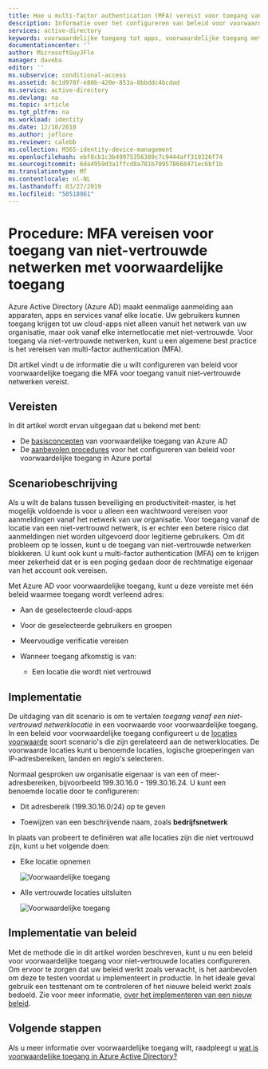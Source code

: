 ```yaml
---
title: Hoe u multi-factor authentication (MFA) vereist voor toegang van niet-vertrouwde netwerken met voorwaardelijke toegang van Azure Active Directory (Azure AD) | Microsoft Docs
description: Informatie over het configureren van beleid voor voorwaardelijke toegang in Azure Active Directory (Azure AD) aan voor toegang tot pogingen van niet-vertrouwde netwerken.
services: active-directory
keywords: voorwaardelijke toegang tot apps, voorwaardelijke toegang met Azure AD, beveiligde toegang tot bedrijfsresources, beleid voor voorwaardelijke toegang
documentationcenter: ''
author: MicrosoftGuyJFlo
manager: daveba
editor: ''
ms.subservice: conditional-access
ms.assetid: 8c1d978f-e80b-420e-853a-8bbddc4bcdad
ms.service: active-directory
ms.devlang: na
ms.topic: article
ms.tgt_pltfrm: na
ms.workload: identity
ms.date: 12/10/2018
ms.author: joflore
ms.reviewer: calebb
ms.collection: M365-identity-device-management
ms.openlocfilehash: ebf8cb1c3b49975356389c7c9444aff319326f74
ms.sourcegitcommit: 6da4959d3a1ffcd8a781b709578668471ec6bf1b
ms.translationtype: MT
ms.contentlocale: nl-NL
ms.lasthandoff: 03/27/2019
ms.locfileid: "58518861"
---
```

# <a name="how-to-require-mfa-for-access-from-untrusted-networks-with-conditional-access"></a>Procedure: MFA vereisen voor toegang van niet-vertrouwde netwerken met voorwaardelijke toegang   

Azure Active Directory (Azure AD) maakt eenmalige aanmelding aan apparaten, apps en services vanaf elke locatie. Uw gebruikers kunnen toegang krijgen tot uw cloud-apps niet alleen vanuit het netwerk van uw organisatie, maar ook vanaf elke internetlocatie met niet-vertrouwde. Voor toegang via niet-vertrouwde netwerken, kunt u een algemene best practice is het vereisen van multi-factor authentication (MFA).

Dit artikel vindt u de informatie die u wilt configureren van beleid voor voorwaardelijke toegang die MFA voor toegang vanuit niet-vertrouwde netwerken vereist. 

## <a name="prerequisites"></a>Vereisten

In dit artikel wordt ervan uitgegaan dat u bekend met bent: 

- De [basisconcepten](overview.md) van voorwaardelijke toegang van Azure AD 
- De [aanbevolen procedures](best-practices.md) voor het configureren van beleid voor voorwaardelijke toegang in Azure portal



## <a name="scenario-description"></a>Scenariobeschrijving

Als u wilt de balans tussen beveiliging en productiviteit-master, is het mogelijk voldoende is voor u alleen een wachtwoord vereisen voor aanmeldingen vanaf het netwerk van uw organisatie. Voor toegang vanaf de locatie van een niet-vertrouwd netwerk, is er echter een betere risico dat aanmeldingen niet worden uitgevoerd door legitieme gebruikers. Om dit probleem op te lossen, kunt u de toegang van niet-vertrouwde netwerken blokkeren. U kunt ook kunt u multi-factor authentication (MFA) om te krijgen meer zekerheid dat er is een poging gedaan door de rechtmatige eigenaar van het account ook vereisen. 

Met Azure AD voor voorwaardelijke toegang, kunt u deze vereiste met één beleid waarmee toegang wordt verleend adres: 

- Aan de geselecteerde cloud-apps

- Voor de geselecteerde gebruikers en groepen  

- Meervoudige verificatie vereisen 

- Wanneer toegang afkomstig is van: 

    - Een locatie die wordt niet vertrouwd


## <a name="implementation"></a>Implementatie

De uitdaging van dit scenario is om te vertalen *toegang vanaf een niet-vertrouwd netwerklocatie* in een voorwaarde voor voorwaardelijke toegang. In een beleid voor voorwaardelijke toegang configureert u de [locaties voorwaarde](location-condition.md) soort scenario's die zijn gerelateerd aan de netwerklocaties. De voorwaarde locaties kunt u benoemde locaties, logische groeperingen van IP-adresbereiken, landen en regio's selecteren.  

Normaal gesproken uw organisatie eigenaar is van een of meer-adresbereiken, bijvoorbeeld 199.30.16.0 - 199.30.16.24.
U kunt een benoemde locatie door te configureren:

- Dit adresbereik (199.30.16.0/24) op te geven 

- Toewijzen van een beschrijvende naam, zoals **bedrijfsnetwerk** 


In plaats van probeert te definiëren wat alle locaties zijn die niet vertrouwd zijn, kunt u het volgende doen:

- Elke locatie opnemen 

    ![Voorwaardelijke toegang](./media/untrusted-networks/02.png)

- Alle vertrouwde locaties uitsluiten 

    ![Voorwaardelijke toegang](./media/untrusted-networks/01.png)



## <a name="policy-deployment"></a>Implementatie van beleid

Met de methode die in dit artikel worden beschreven, kunt u nu een beleid voor voorwaardelijke toegang voor niet-vertrouwde locaties configureren. Om ervoor te zorgen dat uw beleid werkt zoals verwacht, is het aanbevolen om deze te testen voordat u implementeert in productie. In het ideale geval gebruik een testtenant om te controleren of het nieuwe beleid werkt zoals bedoeld. Zie voor meer informatie, [over het implementeren van een nieuw beleid](best-practices.md#how-should-you-deploy-a-new-policy). 



## <a name="next-steps"></a>Volgende stappen

Als u meer informatie over voorwaardelijke toegang wilt, raadpleegt u [wat is voorwaardelijke toegang in Azure Active Directory?](../active-directory-conditional-access-azure-portal.md)
